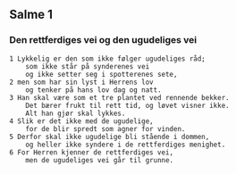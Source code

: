 ## Salme 1

### Den rettferdiges vei og den ugudeliges vei

    1 Lykkelig er den som ikke følger ugudeliges råd; 
        som ikke står på synderenes vei 
        og ikke setter seg i spotterenes sete,
    2 men som har sin lyst i Herrens lov 
        og tenker på hans lov dag og natt.
    3 Han skal være som et tre plantet ved rennende bekker.
        Det bærer frukt til rett tid, og løvet visner ikke.
        Alt han gjør skal lykkes.
    4 Slik er det ikke med de ugudelige, 
        for de blir spredt som agner for vinden.
    5 Derfor skal ikke ugudelige bli stående i dommen, 
        og heller ikke syndere i de rettferdiges menighet.
    6 For Herren kjenner de rettferdiges vei, 
        men de ugudeliges vei går til grunne.